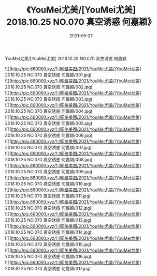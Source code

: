 ﻿---
layout: post
title:  《YouMei尤美/[YouMei尤美] 2018.10.25 NO.070 真空诱惑 何嘉颖》
date:   2021-05-27
img: http://pic.660000.xyz/1:/网络美图/2021/YouMei尤美/[YouMei尤美] 2018.10.25 NO.070 真空诱惑 何嘉颖/000.jpg
categories: [美女, 清纯, 唯美]
---

YouMei尤美/[YouMei尤美] 2018.10.25 NO.070 真空诱惑 何嘉颖

 ![](http://pic.660000.xyz/1:/网络美图/2021/YouMei尤美/[YouMei尤美] 2018.10.25 NO.070 真空诱惑 何嘉颖/001.jpg) <br>![](http://pic.660000.xyz/1:/网络美图/2021/YouMei尤美/[YouMei尤美] 2018.10.25 NO.070 真空诱惑 何嘉颖/002.jpg) <br>![](http://pic.660000.xyz/1:/网络美图/2021/YouMei尤美/[YouMei尤美] 2018.10.25 NO.070 真空诱惑 何嘉颖/003.jpg) <br>![](http://pic.660000.xyz/1:/网络美图/2021/YouMei尤美/[YouMei尤美] 2018.10.25 NO.070 真空诱惑 何嘉颖/004.jpg) <br>![](http://pic.660000.xyz/1:/网络美图/2021/YouMei尤美/[YouMei尤美] 2018.10.25 NO.070 真空诱惑 何嘉颖/005.jpg) <br>![](http://pic.660000.xyz/1:/网络美图/2021/YouMei尤美/[YouMei尤美] 2018.10.25 NO.070 真空诱惑 何嘉颖/006.jpg) <br>![](http://pic.660000.xyz/1:/网络美图/2021/YouMei尤美/[YouMei尤美] 2018.10.25 NO.070 真空诱惑 何嘉颖/007.jpg) <br>![](http://pic.660000.xyz/1:/网络美图/2021/YouMei尤美/[YouMei尤美] 2018.10.25 NO.070 真空诱惑 何嘉颖/008.jpg) <br>![](http://pic.660000.xyz/1:/网络美图/2021/YouMei尤美/[YouMei尤美] 2018.10.25 NO.070 真空诱惑 何嘉颖/009.jpg) <br>![](http://pic.660000.xyz/1:/网络美图/2021/YouMei尤美/[YouMei尤美] 2018.10.25 NO.070 真空诱惑 何嘉颖/010.jpg) <br>![](http://pic.660000.xyz/1:/网络美图/2021/YouMei尤美/[YouMei尤美] 2018.10.25 NO.070 真空诱惑 何嘉颖/011.jpg) <br>![](http://pic.660000.xyz/1:/网络美图/2021/YouMei尤美/[YouMei尤美] 2018.10.25 NO.070 真空诱惑 何嘉颖/012.jpg) <br>![](http://pic.660000.xyz/1:/网络美图/2021/YouMei尤美/[YouMei尤美] 2018.10.25 NO.070 真空诱惑 何嘉颖/013.jpg) <br>![](http://pic.660000.xyz/1:/网络美图/2021/YouMei尤美/[YouMei尤美] 2018.10.25 NO.070 真空诱惑 何嘉颖/014.jpg) <br>![](http://pic.660000.xyz/1:/网络美图/2021/YouMei尤美/[YouMei尤美] 2018.10.25 NO.070 真空诱惑 何嘉颖/015.jpg) <br>![](http://pic.660000.xyz/1:/网络美图/2021/YouMei尤美/[YouMei尤美] 2018.10.25 NO.070 真空诱惑 何嘉颖/016.jpg) <br>![](http://pic.660000.xyz/1:/网络美图/2021/YouMei尤美/[YouMei尤美] 2018.10.25 NO.070 真空诱惑 何嘉颖/017.jpg) <br>